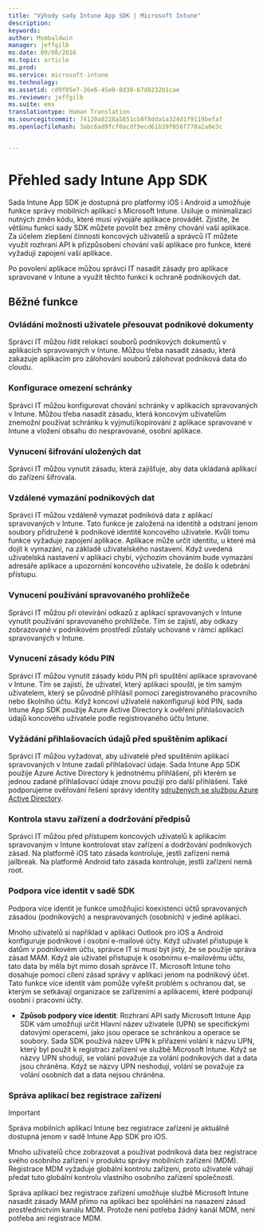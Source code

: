 ```yaml
---
title: "Výhody sady Intune App SDK | Microsoft Intune"
description: 
keywords: 
author: Msmbaldwin
manager: jeffgilb
ms.date: 09/08/2016
ms.topic: article
ms.prod: 
ms.service: microsoft-intune
ms.technology: 
ms.assetid: cd9f05e7-26e6-45e0-8d38-67d8232b1cae
ms.reviewer: jeffgilb
ms.suite: ems
translationtype: Human Translation
ms.sourcegitcommit: 74120a8228a5851cb8f8dda1a324d1f9119befaf
ms.openlocfilehash: 3abc6ad9fcf0acdf9ecd61b39f056f770a2a0e3c


---
```


# Přehled sady Intune App SDK
Sada Intune App SDK je dostupná pro platformy iOS i Android a umožňuje funkce správy mobilních aplikací s Microsoft Intune. Usiluje o minimalizaci nutných změn kódu, které musí vývojáře aplikace provádět. Zjistíte, že většinu funkcí sady SDK můžete povolit bez změny chování vaší aplikace. Za účelem zlepšení činnosti koncových uživatelů a správců IT můžete využít rozhraní API k přizpůsobení chování vaší aplikace pro funkce, které vyžadují zapojení vaší aplikace. 

Po povolení aplikace můžou správci IT nasadit zásady pro aplikace spravované v Intune a využít těchto funkcí k ochraně podnikových dat.

## Běžné funkce

### Ovládání možnosti uživatele přesouvat podnikové dokumenty
Správci IT můžou řídit relokaci souborů podnikových dokumentů v aplikacích spravovaných v Intune. Můžou třeba nasadit zásadu, která zakazuje aplikacím pro zálohování souborů zálohovat podniková data do cloudu.

### Konfigurace omezení schránky
Správci IT můžou konfigurovat chování schránky v aplikacích spravovaných v Intune. Můžou třeba nasadit zásadu, která koncovým uživatelům znemožní používat schránku k vyjmutí/kopírování z aplikace spravované v Intune a vložení obsahu do nespravované, osobní aplikace.

### Vynucení šifrování uložených dat
Správci IT můžou vynutit zásadu, která zajišťuje, aby data ukládaná aplikací do zařízení šifrovala.

### Vzdálené vymazání podnikových dat
Správci IT můžou vzdáleně vymazat podniková data z aplikací spravovaných v Intune. Tato funkce je založená na identitě a odstraní jenom soubory přidružené k podnikové identitě koncového uživatele. Kvůli tomu funkce vyžaduje zapojení aplikace. Aplikace může určit identitu, u které má dojít k vymazání, na základě uživatelského nastavení. Když uvedená uživatelská nastavení v aplikaci chybí, výchozím chováním bude vymazání adresáře aplikace a upozornění koncového uživatele, že došlo k odebrání přístupu.

### Vynucení používání spravovaného prohlížeče
Správci IT můžou při otevírání odkazů z aplikací spravovaných v Intune vynutit používání spravovaného prohlížeče. Tím se zajistí, aby odkazy zobrazované v podnikovém prostředí zůstaly uchované v rámci aplikací spravovaných v Intune.

### Vynucení zásady kódu PIN
Správci IT můžou vynutit zásady kódu PIN při spuštění aplikace spravované v Intune. Tím se zajistí, že uživatel, který aplikaci spouští, je tím samým uživatelem, který se původně přihlásil pomocí zaregistrovaného pracovního nebo školního účtu. Když koncoví uživatelé nakonfigurují kód PIN, sada Intune App SDK použije Azure Active Directory k ověření přihlašovacích údajů koncového uživatele podle registrovaného účtu Intune.

### Vyžádání přihlašovacích údajů před spuštěním aplikací
Správci IT můžou vyžadovat, aby uživatelé před spuštěním aplikací spravovaných v Intune zadali přihlašovací údaje. Sada Intune App SDK použije Azure Active Directory k jednotnému přihlášení, při kterém se jednou zadané přihlašovací údaje znovu použijí pro další přihlášení. Také podporujeme ověřování řešení správy identity [sdružených se službou Azure Active Directory](https://msdn.microsoft.com/library/azure/jj679342.aspx).

### Kontrola stavu zařízení a dodržování předpisů
Správci IT můžou před přístupem koncových uživatelů k aplikacím spravovaným v Intune kontrolovat stav zařízení a dodržování podnikových zásad. Na platformě iOS tato zásada kontroluje, jestli zařízení nemá jailbreak. Na platformě Android tato zásada kontroluje, jestli zařízení nemá root.

### Podpora více identit v sadě SDK
Podpora více identit je funkce umožňující koexistenci účtů spravovaných zásadou (podnikových) a nespravovaných (osobních) v jediné aplikaci.

Mnoho uživatelů si například v aplikaci Outlook pro iOS a Android konfiguruje podnikové i osobní e-mailové účty. Když uživatel přistupuje k datům v podnikovém účtu, správce IT si musí být jistý, že se použije správa zásad MAM. Když ale uživatel přistupuje k osobnímu e-mailovému účtu, tato data by měla být mimo dosah správce IT. Microsoft Intune toho dosahuje pomocí cílení zásad správy v aplikaci jenom na podnikový účet. Tato funkce více identit vám pomůže vyřešit problém s ochranou dat, se kterým se setkávají organizace se zařízeními a aplikacemi, které podporují osobní i pracovní účty.

* **Způsob podpory více identit**: Rozhraní API sady Microsoft Intune App SDK vám umožňují určit Hlavní název uživatele (UPN) se specifickými datovými operacemi, jako jsou operace se schránkou a operace se soubory. Sada SDK používá název UPN k přiřazení volání k názvu UPN, který byl použit k registraci zařízení ve službě Microsoft Intune. Když se názvy UPN shodují, se volání považuje za volání podnikových dat a data jsou chráněna. Když se názvy UPN neshodují, volání se považuje za volání osobních dat a data nejsou chráněna.

### Správa aplikací bez registrace zařízení

>[!IMPORTANT]
>Správa mobilních aplikací Intune bez registrace zařízení je aktuálně dostupná jenom v sadě Intune App SDK pro iOS. 


Mnoho uživatelů chce zobrazovat a používat podniková data bez registrace svého osobního zařízení v produktu správy mobilních zařízení (MDM). Registrace MDM vyžaduje globální kontrolu zařízení, proto uživatelé váhají předat tuto globální kontrolu vlastního osobního zařízení společnosti.

Správa aplikací bez registrace zařízení umožňuje službě Microsoft Intune nasadit zásady MAM přímo na aplikaci bez spoléhání na nasazení zásad prostřednictvím kanálu MDM. Protože není potřeba žádný kanál MDM, není potřeba ani registrace MDM.



<!--HONumber=Sep16_HO4-->


